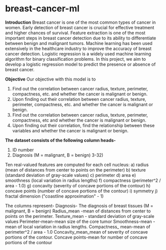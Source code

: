 # breast-cancer-ml
**Introduction**
Breast cancer is one of the most common types of cancer in women. Early detection of breast cancer is crucial for effective treatment and higher chances of survival. Feature extraction is one of the most important steps in breast cancer detection due to its ability to differentiate between benign and malignant tumors. Machine learning has been used extensively in the healthcare industry to improve the accuracy of breast cancer detection. Logistic regression is a widely used machine learning algorithm for binary classification problems. In this project, we aim to develop a logistic regression model to predict the presence or absence of breast cancer.

**Objective**
Our objective with this model is to 
1. Find out the correlation between cancer radius, texture, perimeter, compactness, etc. and whether the cancer is malignant or benign.
2. Upon finding out their correlation between cancer radius, texture, perimeter, compactness, etc. and whether the cancer is malignant or benign.
3. Find out the correlation between cancer radius, texture, perimeter, compactness, etc and whether the cancer is malignant or benign.
4. Upon finding out their correlation, find the relationship between these variables and whether the cancer is malignant or benign.

**The dataset consists of the following column heads-**

1) ID number
2) Diagnosis (M = malignant, B = benign)
3-32)

Ten real-valued features are computed for each cell nucleus:
a) radius (mean of distances from center to points on the perimeter)
b) texture (standard deviation of gray-scale values)
c) perimeter
d) area
e) smoothness (local variation in radius lengths)
f) compactness (perimeter^2 / area - 1.0)
g) concavity (severity of concave portions of the contour)
h) concave points (number of concave portions of the contour)
i) symmetry
j) fractal dimension ("coastline approximation" - 1)

The columns represent-
Diagnosis- The diagnosis of breast tissues (M = malignant, B = benign)
Radius_mean -mean of distances from center to points on the perimeter.
Texture_mean - standard deviation of gray-scale values
Perimeter-mean-mean size of the core tumor
Smoothness-mean -mean of local variation in radius lengths.
Compactness_ mean-mean of perimeter^2 / area - 1.0
Concavity_mean_mean of severity of concave portions of the contour.
Concave points-mean for number of concave portions of the contour



